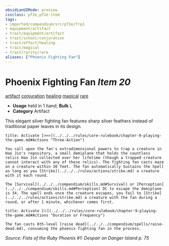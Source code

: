 ```yaml
---
obsidianUIMode: preview
cssclass: pf2e,pf2e-item
tags:
- imported/compendium/src/pf2e/frp1
- equipment/artifact
- trait/equipment/artifact
- trait/school/conjuration
- trait/effect/healing
- trait/magical
- trait/rarity/rare
aliases: ["Phoenix Fighting Fan"]
---
```

# Phoenix Fighting Fan *Item 20*  
[artifact](artifact-gmg.md)  [conjuration](conjuration.md)  [healing](healing.md)  [magical](magical.md)  [rare](rare.md)  

- **Usage** held in 1 hand; **Bulk** L
- **Category** Artifact

This elegant silver fighting fan features sharp silver feathers instead of traditional paper leaves in its design.

```ad-embed-ability
title: Activate [>>>](../../../rules/core-rulebook/chapter-9-playing-the-game.md#Actions "Three-Action")

You call upon the fan's extradimensional powers to trap a creature in Hao Jin's repository, a small demiplane that holds the countless relics Hao Jin collected over her lifetime (though a trapped creature cannot interact with any of these relics). The fighting fan casts maze on a creature within 30 feet. The fan automatically Sustains the Spell as long as you [Strike](../../../rules/actions/strike.md) a creature with it each round.

The [Survival](../../../compendium/skills.md#Survival) or [Perception](../../../compendium/skills.md#Perception) DC to escape the demiplane is 34. The spell ends once the creature escapes, you fail to [Strike](../../../rules/actions/strike.md) a creature with the fan during a round, or after 1 minute, whichever comes first.
```

```ad-embed-ability
title: Activate [⏲](../../../rules/core-rulebook/chapter-9-playing-the-game.md#Actions "Duration or Frequency")

The fan casts 8th-level [raise dead](../../../compendium/spells/raise-dead.md), consuming the phoenix fighting fan in the process.
```

*Source: Fists of the Ruby Phoenix #1: Despair on Danger Island p. 75*
